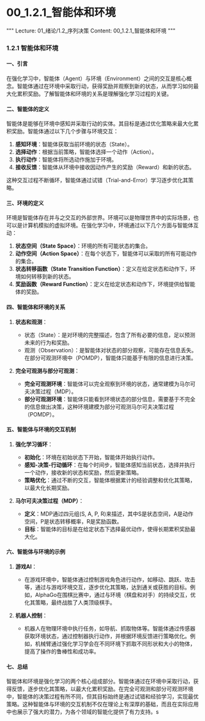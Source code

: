 # 00_1.2.1_智能体和环境

"""
Lecture: 01_绪论/1.2_序列决策
Content: 00_1.2.1_智能体和环境
"""

### 1.2.1 智能体和环境

#### 一、引言
在强化学习中，智能体（Agent）与环境（Environment）之间的交互是核心概念。智能体通过在环境中采取行动，获得奖励并观察到新的状态，从而学习如何最大化累积奖励。了解智能体和环境的关系是理解强化学习过程的关键。

#### 二、智能体的定义
智能体是能够在环境中感知并采取行动的实体。其目标是通过优化策略来最大化累积奖励。智能体通过以下几个步骤与环境交互：
1. **感知环境**：智能体获取当前环境的状态（State）。
2. **选择动作**：根据当前策略，智能体选择一个动作（Action）。
3. **执行动作**：智能体将所选动作施加于环境。
4. **接收反馈**：智能体从环境中接收因动作产生的奖励（Reward）和新的状态。

这种交互过程不断循环，智能体通过试错（Trial-and-Error）学习逐步优化其策略。

#### 三、环境的定义
环境是智能体存在并与之交互的外部世界。环境可以是物理世界中的实际场景，也可以是计算机模拟的虚拟环境。在强化学习中，环境通过以下几个方面与智能体互动：
1. **状态空间（State Space）**：环境的所有可能状态的集合。
2. **动作空间（Action Space）**：在每个状态下，智能体可以采取的所有可能动作的集合。
3. **状态转移函数（State Transition Function）**：定义在给定状态和动作下，环境如何转移到新的状态。
4. **奖励函数（Reward Function）**：定义在给定状态和动作下，环境提供给智能体的奖励。

#### 四、智能体和环境的关系

1. **状态和观测**：
   - 状态（State）：是对环境的完整描述，包含了所有必要的信息，足以预测未来的行为和奖励。
   - 观测（Observation）：是智能体对状态的部分观察，可能存在信息丢失。在部分可观测环境中（POMDP），智能体只能基于有限的信息进行决策。

2. **完全可观测与部分可观测**：
   - **完全可观测环境**：智能体可以完全观察到环境的状态，通常建模为马尔可夫决策过程（MDP）。
   - **部分可观测环境**：智能体只能看到环境状态的部分信息，需要基于不完全的信息做出决策，这种环境建模为部分可观测马尔可夫决策过程（POMDP）。

#### 五、智能体与环境的交互机制

1. **强化学习循环**：
   - **初始化**：环境在初始状态下开始，智能体开始执行动作。
   - **感知-决策-行动循环**：在每个时间步，智能体感知当前状态，选择并执行一个动作，接收新的状态和奖励，然后更新策略。
   - **策略优化**：通过不断的交互，智能体根据累计的经验调整和优化其策略，以最大化长期奖励。

2. **马尔可夫决策过程（MDP）**：
   - **定义**：MDP通过四元组(S, A, P, R)来描述，其中S是状态空间，A是动作空间，P是状态转移概率，R是奖励函数。
   - **目标**：智能体的目标是在给定状态下选择最优动作，使得长期累积奖励最大化。

#### 六、智能体与环境的示例

1. **游戏AI**：
   - 在游戏环境中，智能体通过控制游戏角色进行动作，如移动、跳跃、攻击等，通过与游戏环境交互，逐步优化其策略，达到通关或获胜的目标。例如，AlphaGo在围棋比赛中，通过与环境（棋盘和对手）的持续交互，优化其策略，最终战胜了人类顶级棋手。

2. **机器人控制**：
   - 机器人在物理环境中执行任务，如导航、抓取物体等。智能体通过传感器获取环境状态，通过控制器执行动作，并根据环境反馈进行策略优化。例如，机械臂通过强化学习学会在不同环境下抓取不同形状和大小的物体，提高了操作的鲁棒性和成功率。

#### 七、总结
智能体和环境是强化学习的两个核心组成部分。智能体通过在环境中采取行动，获得反馈，逐步优化其策略，以最大化累积奖励。在完全可观测和部分可观测环境中，智能体的决策过程有所不同，但其目标始终是通过试错和经验学习，实现最优策略。这种智能体与环境的交互机制不仅在理论上有深厚的基础，而且在实际应用中也展示了强大的潜力，为各个领域的智能化提供了有力支持。s